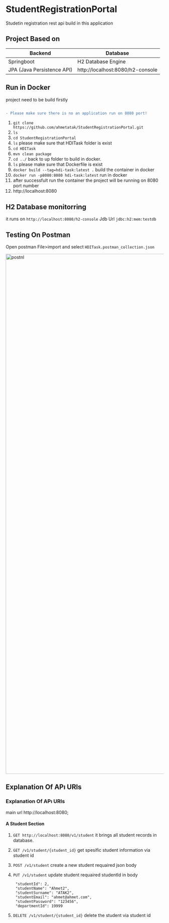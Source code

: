 # StudentRegistrationPortal
Studetin registration rest api build in this application

##  Project Based on
Backend          | Database
------------- | -------------
Springboot  | H2 Database Engine
JPA (Java Persistence API)  | http://localhost:8080/h2-console

##  Run in Docker
project need to be build firstly

 ```diff
 
- Please make sure there is no an application run on 8080 port!
 
```

1. ```git clone https://github.com/ahmetatak/StudentRegistrationPortal.git``` 
2. ```ls``` 
3. ```cd StudentRegistrationPortal``` 
4. ```ls```  please make sure that HDITask folder is exist
5. ```cd HDITask``` 
6. ```mvn clean package``` 
7. ```cd ../``` back to up folder to build in docker.
8. ```ls```  please make sure that  Dockerfile is exist 
9. ```docker build --tag=hdi-task:latest .```  build the container in docker
10. ```docker run -p8080:8080 hdi-task:latest```  run in docker
11. after successfult run the container the project will be running on 8080 port number
12. http://localhost:8080

##  H2 Database monitorring
it runs on
```http://localhost:8080/h2-console``` 
Jdb Url
```jdbc:h2:mem:testdb``` 

##  Testing On Postman
Open postman File>import and select ```HDITask.postman_collection.json``` 

<img width="1658" alt="postnl" src="https://user-images.githubusercontent.com/3717312/184002176-d309a6ca-77ea-466c-afa5-457471f686ec.png">

##  Explanation Of APı URls

###  Explanation Of APı URls
main url http://localhost:8080;

####  A Student Section
1. ```GET http://localhost:8080/v1/student``` 
it brings all student records in database. 

2. ```GET /v1/student/{student_id}``` 
get spesific student information via student id  

3. ```POST /v1/student``` 
create a new student requaired json body

4. ```PUT /v1/student``` 
update student requaired studentId in body
 
        "studentId": 2,
        "studentName": "Ahmet2",
        "studentSurname": "ATAK2",
        "studentEmail": "ahmet@ahmet.com",
        "studentPassword": "123456",
        "departmentId": 19999       

    
    
5. ```DELETE /v1/student/{student_id}```
delete the student via student id

